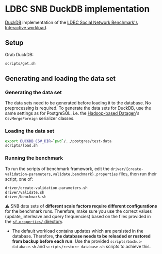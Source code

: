 # LDBC SNB DuckDB implementation

[DuckDB](https://duckdb.org/) implementation of the [LDBC Social Network Benchmark's Interactive workload](https://github.com/ldbc/ldbc_snb_docs).

## Setup

Grab DuckDB:

```bash
scripts/get.sh
```

## Generating and loading the data set

### Generating the data set

The data sets need to be generated before loading it to the database. No preprocessing is required. To generate the data sets for DuckDB, use the same settings as for PostgreSQL, i.e. the [Hadoop-based Datagen](https://github.com/ldbc/ldbc_snb_datagen_hadoop)'s `CsvMergeForeign` serializer classes.

### Loading the data set

```bash
export DUCKDB_CSV_DIR=`pwd`/../postgres/test-data
scripts/load.sh
```

### Running the benchmark

To run the scripts of benchmark framework, edit the `driver/{create-validation-parameters,validate,benchmark}.properties` files, then run their script, one of:

```bash
driver/create-validation-parameters.sh
driver/validate.sh
driver/benchmark.sh
```

:warning: SNB data sets of **different scale factors require different configurations** for the benchmark runs. Therefore, make sure you use the correct values (update_interleave and query frequencies) based on the files provided in the [`sf-properties/` directory](sf-properties/).

* The default workload contains updates which are persisted in the database. Therefore, **the database needs to be reloaded or restored from backup before each run**. Use the provided `scripts/backup-database.sh` and `scripts/restore-database.sh` scripts to achieve this.
